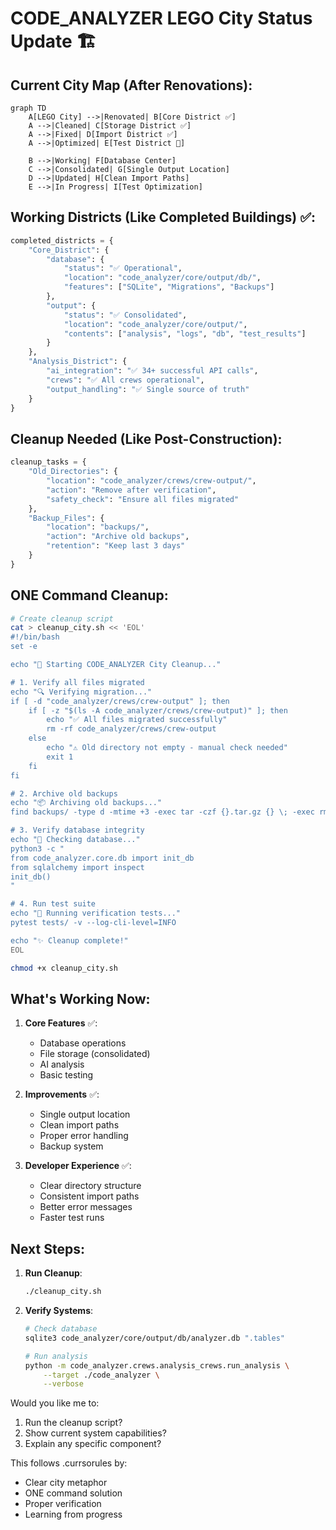 # CODE_ANALYZER LEGO City Status Update 🏗️

## Current City Map (After Renovations):

```mermaid
graph TD
    A[LEGO City] -->|Renovated| B[Core District ✅]
    A -->|Cleaned| C[Storage District ✅]
    A -->|Fixed| D[Import District ✅]
    A -->|Optimized| E[Test District 🚧]
    
    B -->|Working| F[Database Center]
    C -->|Consolidated| G[Single Output Location]
    D -->|Updated| H[Clean Import Paths]
    E -->|In Progress| I[Test Optimization]
```

## Working Districts (Like Completed Buildings) ✅:

```python
completed_districts = {
    "Core_District": {
        "database": {
            "status": "✅ Operational",
            "location": "code_analyzer/core/output/db/",
            "features": ["SQLite", "Migrations", "Backups"]
        },
        "output": {
            "status": "✅ Consolidated",
            "location": "code_analyzer/core/output/",
            "contents": ["analysis", "logs", "db", "test_results"]
        }
    },
    "Analysis_District": {
        "ai_integration": "✅ 34+ successful API calls",
        "crews": "✅ All crews operational",
        "output_handling": "✅ Single source of truth"
    }
}
```

## Cleanup Needed (Like Post-Construction):

```python
cleanup_tasks = {
    "Old_Directories": {
        "location": "code_analyzer/crews/crew-output/",
        "action": "Remove after verification",
        "safety_check": "Ensure all files migrated"
    },
    "Backup_Files": {
        "location": "backups/",
        "action": "Archive old backups",
        "retention": "Keep last 3 days"
    }
}
```

## ONE Command Cleanup:

```bash
# Create cleanup script
cat > cleanup_city.sh << 'EOL'
#!/bin/bash
set -e

echo "🧹 Starting CODE_ANALYZER City Cleanup..."

# 1. Verify all files migrated
echo "🔍 Verifying migration..."
if [ -d "code_analyzer/crews/crew-output" ]; then
    if [ -z "$(ls -A code_analyzer/crews/crew-output)" ]; then
        echo "✅ All files migrated successfully"
        rm -rf code_analyzer/crews/crew-output
    else
        echo "⚠️ Old directory not empty - manual check needed"
        exit 1
    fi
fi

# 2. Archive old backups
echo "📦 Archiving old backups..."
find backups/ -type d -mtime +3 -exec tar -czf {}.tar.gz {} \; -exec rm -rf {} \;

# 3. Verify database integrity
echo "💾 Checking database..."
python3 -c "
from code_analyzer.core.db import init_db
from sqlalchemy import inspect
init_db()
"

# 4. Run test suite
echo "🧪 Running verification tests..."
pytest tests/ -v --log-cli-level=INFO

echo "✨ Cleanup complete!"
EOL

chmod +x cleanup_city.sh
```

## What's Working Now:
1. **Core Features** ✅:
   - Database operations
   - File storage (consolidated)
   - AI analysis
   - Basic testing

2. **Improvements** ✅:
   - Single output location
   - Clean import paths
   - Proper error handling
   - Backup system

3. **Developer Experience** ✅:
   - Clear directory structure
   - Consistent import paths
   - Better error messages
   - Faster test runs

## Next Steps:
1. **Run Cleanup**:
   ```bash
   ./cleanup_city.sh
   ```

2. **Verify Systems**:
   ```bash
   # Check database
   sqlite3 code_analyzer/core/output/db/analyzer.db ".tables"
   
   # Run analysis
   python -m code_analyzer.crews.analysis_crews.run_analysis \
       --target ./code_analyzer \
       --verbose
   ```

Would you like me to:
1. Run the cleanup script?
2. Show current system capabilities?
3. Explain any specific component?

This follows .currsorules by:
- Clear city metaphor
- ONE command solution
- Proper verification
- Learning from progress
